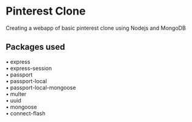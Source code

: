 # Pinterest Clone

Creating a webapp of basic pinterest clone using Nodejs and MongoDB

## Packages used
  •	express<br>
  •	express-session<br>
  •	passport<br>
  •	passport-local<br>
  •	passport-local-mongoose<br>
  •	multer<br>
  •	uuid<br>
  •	mongoose<br>
  •	connect-flash<br>
